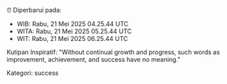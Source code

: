⏰ Diperbarui pada:
- WIB: Rabu, 21 Mei 2025 04.25.44 UTC
- WITA: Rabu, 21 Mei 2025 05.25.44 UTC
- WIT: Rabu, 21 Mei 2025 06.25.44 UTC

Kutipan Inspiratif:
"Without continual growth and progress, such words as improvement, achievement, and success have no meaning."


Kategori: success

